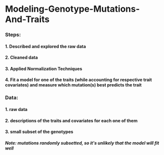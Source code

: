 # Modeling-Genotype-Mutations-And-Traits

### Steps: 
#### 1. Described and explored the raw data 
#### 2. Cleaned data 
#### 3. Applied Normalization Techniques 
#### 4. Fit a model for one of the traits (while accounting for respective trait covariates) and measure which mutation(s) best predicts the trait

### Data:
#### 1. raw data
#### 2. descriptions of the traits and covariates for each one of them
#### 3. small subset of the genotypes

##### Note: mutations randomly subsetted, so it's unlikely that the model will fit well
